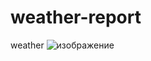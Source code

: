 # weather-report
weather
![изображение](https://github.com/felhan/weather-report.github.io/assets/68645175/15a93f12-3c8a-452e-a73a-c2e619aea04c)

